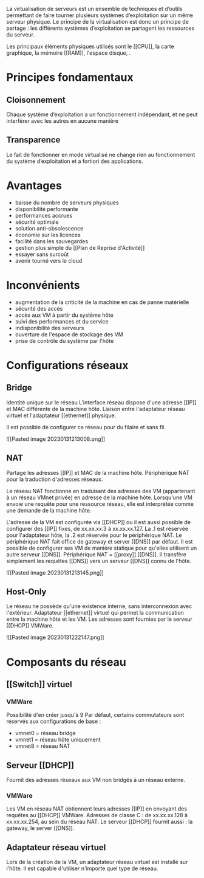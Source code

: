 La virtualisation de serveurs est un ensemble de techniques et d’outils permettant de faire tourner plusieurs systèmes d’exploitation sur un même serveur physique. Le principe de la virtualisation est donc un principe de partage : les différents systèmes d’exploitation se partagent les ressources du serveur.

Les principaux éléments physiques utilisés sont le [[CPU]], la carte graphique, la mémoire [[RAM]], l'espace disque, . 

# Principes fondamentaux
## Cloisonnement
Chaque système d’exploitation a un fonctionnement indépendant, et ne peut interférer avec les autres en aucune manière

## Transparence
Le fait de fonctionner en mode virtualisé ne change rien au fonctionnement du système d’exploitation et a fortiori des applications.

# Avantages
- baisse du nombre de serveurs physiques
- disponibilité performante
- performances accrues
- sécurité optimale
- solution anti-obsolescence
- économie sur les licences
- facilité dans les sauvegardes
- gestion plus simple du [[Plan de Reprise d'Activité]]
- essayer sans surcoût
- avenir tourné vers le cloud

# Inconvénients
- augmentation de la criticité de la machine en cas de panne matérielle
- sécurité des accès
- accès aux VM à partir du système hôte
- suivi des performances et du service
- indisponibilité des serveurs
- ouverture de l'espace de stockage des VM
- prise de contrôle du système par l'hôte

# Configurations réseaux
## Bridge
Identité unique sur le réseau
L'interface réseau dispose d'une adresse [[IP]] et MAC différente de la machine hôte.
Liaison entre l'adaptateur réseau virtuel et l'adaptateur [[ethernet]] physique. 

Il est possible de configurer ce réseau pour du filaire et sans fil. 

![[Pasted image 20230131213008.png]]

## NAT
Partage les adresses [[IP]] et MAC de la machine hôte.
Périphérique NAT pour la traduction d'adresses réseaux.

Le réseau NAT fonctionne en traduisant des adresses des VM (appartenant à un réseau VMnet privée) en adresse de la machine hôte. 
Lorsqu'une VM envoie une requête pour une ressource réseau, elle est interprétée comme une demande de la machine hôte.

L'adresse de la VM est configurée via [[DHCP]] ou il est aussi possible de configurer des [[IP]] fixes, de xx.xx.xx.3 à xx.xx.xx.127. La .1 est réservée pour l'adaptateur hôte, la .2 est réservée pour le périphérique NAT. 
Le périphérique NAT fait office de gateway et server [[DNS]] par défaut. Il est possible de configurer ses VM de manière statique pour qu'elles utilisent un autre serveur [[DNS]]. 
Périphérique NAT = [[proxy]] [[DNS]]. Il transfère simplement les requêtes [[DNS]] vers un serveur [[DNS]] connu de l'hôte. 

![[Pasted image 20230131213145.png]]

## Host-Only
Le réseau ne possède qu'une existence interne, sans interconnexion avec l'extérieur. 
Adaptateur [[ethernet]] virtuel qui permet la communication entre la machine hôte et les VM.
Les adresses sont fournies par le serveur [[DHCP]] VMWare.

![[Pasted image 20230131222147.png]]

# Composants du réseau
## [[Switch]] virtuel
### VMWare
Possibilité d'en créer jusqu'à 9
Par défaut, certains commutateurs sont réservés aux configurations de base :
- vmnet0 = réseau bridge
- vmnet1 = réseau hôte uniquement
- vmnet8 = réseau NAT

## Serveur [[DHCP]]
Fournit des adresses réseaux aux VM non bridgés à un réseau externe. 
### VMWare
Les VM en réseau NAT obtiennent leurs adresses [[IP]] en envoyant des requêtes au [[DHCP]] VMWare.
Adresses de classe C : 
de xx.xx.xx.128 à xx.xx.xx.254, au sein du réseau NAT. 
Le serveur [[DHCP]] fournit aussi : la gateway, le server [[DNS]]. 

## Adaptateur réseau virtuel
Lors de la création de la VM, un adaptateur réseau virtuel est installé sur l'hôte. Il est capable d'utiliser n'importe quel type de réseau. 